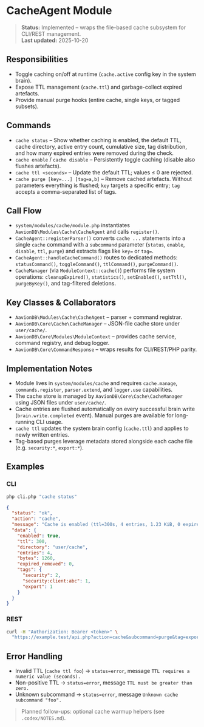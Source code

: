 # CacheAgent Module

> **Status:** Implemented – wraps the file-based cache subsystem for CLI/REST management.  
> **Last updated:** 2025-10-20

## Responsibilities
- Toggle caching on/off at runtime (`cache.active` config key in the system brain).
- Expose TTL management (`cache.ttl`) and garbage-collect expired artefacts.
- Provide manual purge hooks (entire cache, single keys, or tagged subsets).

## Commands
- `cache status` – Show whether caching is enabled, the default TTL, cache directory, active entry count, cumulative size, tag distribution, and how many expired entries were removed during the check.
- `cache enable` / `cache disable` – Persistently toggle caching (disable also flushes artefacts).
- `cache ttl <seconds>` – Update the default TTL; values ≤ 0 are rejected.
- `cache purge [key=...] [tag=a,b]` – Remove cached artefacts. Without parameters everything is flushed; `key` targets a specific entry; `tag` accepts a comma-separated list of tags.

## Call Flow
- `system/modules/cache/module.php` instantiates `AavionDB\Modules\Cache\CacheAgent` and calls `register()`.  
- `CacheAgent::registerParser()` converts `cache ...` statements into a single `cache` command with a `subcommand` parameter (`status`, `enable`, `disable`, `ttl`, `purge`) and extracts flags like `key=` or `tag=`.  
- `CacheAgent::handleCacheCommand()` routes to dedicated methods: `statusCommand()`, `toggleCommand()`, `ttlCommand()`, `purgeCommand()`.  
- `CacheManager` (via `ModuleContext::cache()`) performs file system operations: `cleanupExpired()`, `statistics()`, `setEnabled()`, `setTtl()`, `purgeByKey()`, and tag-filtered deletions.

## Key Classes & Collaborators
- `AavionDB\Modules\Cache\CacheAgent` – parser + command registrar.  
- `AavionDB\Core\Cache\CacheManager` – JSON-file cache store under `user/cache/`.  
- `AavionDB\Core\Modules\ModuleContext` – provides cache service, command registry, and debug logger.  
- `AavionDB\Core\CommandResponse` – wraps results for CLI/REST/PHP parity.

## Implementation Notes
- Module lives in `system/modules/cache` and requires `cache.manage`, `commands.register`, `parser.extend`, and `logger.use` capabilities.
- The cache store is managed by `AavionDB\Core\Cache\CacheManager` using JSON files under `user/cache/`.
- Cache entries are flushed automatically on every successful brain write (`brain.write.completed` event). Manual purges are available for long-running CLI usage.
- `cache ttl` updates the system brain config (`cache.ttl`) and applies to newly written entries.
- Tag-based purges leverage metadata stored alongside each cache file (e.g. `security:*`, `export:*`).

## Examples

### CLI
```bash
php cli.php "cache status"
```
```json
{
  "status": "ok",
  "action": "cache",
  "message": "Cache is enabled (ttl=300s, 4 entries, 1.23 KiB, 0 expired removed).",
  "data": {
    "enabled": true,
    "ttl": 300,
    "directory": "user/cache",
    "entries": 4,
    "bytes": 1260,
    "expired_removed": 0,
    "tags": {
      "security": 2,
      "security:client:abc": 1,
      "export": 1
    }
  }
}
```

### REST
```bash
curl -H "Authorization: Bearer <token>" \
  "https://example.test/api.php?action=cache&subcommand=purge&tag=export"
```

## Error Handling
- Invalid TTL (`cache ttl foo`) → `status=error`, message `TTL requires a numeric value (seconds).`
- Non-positive TTL → `status=error`, message `TTL must be greater than zero.`
- Unknown subcommand → `status=error`, message `Unknown cache subcommand "foo".`

> Planned follow-ups: optional cache warmup helpers (see `.codex/NOTES.md`).

